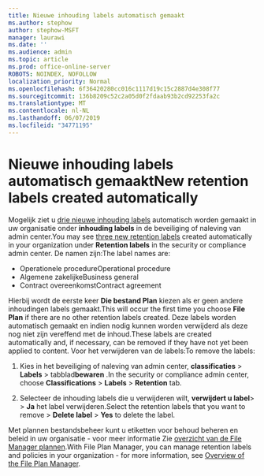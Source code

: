 ```yaml
---
title: Nieuwe inhouding labels automatisch gemaakt
ms.author: stephow
author: stephow-MSFT
manager: laurawi
ms.date: ''
ms.audience: admin
ms.topic: article
ms.prod: office-online-server
ROBOTS: NOINDEX, NOFOLLOW
localization_priority: Normal
ms.openlocfilehash: 6f36420280cc016c1117d19c15c2887d4e308f77
ms.sourcegitcommit: 136b8209c52c2a05d0f2fdaab93b2cd92253fa2c
ms.translationtype: MT
ms.contentlocale: nl-NL
ms.lasthandoff: 06/07/2019
ms.locfileid: "34771195"
---
```

# <a name="new-retention-labels-created-automatically"></a><span data-ttu-id="7cd8a-102">Nieuwe inhouding labels automatisch gemaakt</span><span class="sxs-lookup"><span data-stu-id="7cd8a-102">New retention labels created automatically</span></span>

<span data-ttu-id="7cd8a-103">Mogelijk ziet u [drie nieuwe inhouding labels](https://docs.microsoft.com/office365/securitycompliance/file-plan-manager#default-retention-labels-and-label-policy) automatisch worden gemaakt in uw organisatie onder **inhouding labels** in de beveiliging of naleving van admin center.</span><span class="sxs-lookup"><span data-stu-id="7cd8a-103">You may see [three new retention labels](https://docs.microsoft.com/office365/securitycompliance/file-plan-manager#default-retention-labels-and-label-policy) created automatically in your organization under **Retention labels** in the security or compliance admin center.</span></span> <span data-ttu-id="7cd8a-104">De namen zijn:</span><span class="sxs-lookup"><span data-stu-id="7cd8a-104">The label names are:</span></span>

- <span data-ttu-id="7cd8a-105">Operationele procedure</span><span class="sxs-lookup"><span data-stu-id="7cd8a-105">Operational procedure</span></span>
- <span data-ttu-id="7cd8a-106">Algemene zakelijke</span><span class="sxs-lookup"><span data-stu-id="7cd8a-106">Business general</span></span>
- <span data-ttu-id="7cd8a-107">Contract overeenkomst</span><span class="sxs-lookup"><span data-stu-id="7cd8a-107">Contract agreement</span></span>

<span data-ttu-id="7cd8a-108">Hierbij wordt de eerste keer **Die bestand Plan** kiezen als er geen andere inhoudingen labels gemaakt.</span><span class="sxs-lookup"><span data-stu-id="7cd8a-108">This will occur the first time you choose **File Plan** if there are no other retention labels created.</span></span> <span data-ttu-id="7cd8a-109">Deze labels worden automatisch gemaakt en indien nodig kunnen worden verwijderd als deze nog niet zijn vereffend met de inhoud.</span><span class="sxs-lookup"><span data-stu-id="7cd8a-109">These labels are created automatically and, if necessary, can be removed if they have not yet been applied to content.</span></span> <span data-ttu-id="7cd8a-110">Voor het verwijderen van de labels:</span><span class="sxs-lookup"><span data-stu-id="7cd8a-110">To remove the labels:</span></span>

1. <span data-ttu-id="7cd8a-111">Kies in het beveiliging of naleving van admin center, **classificaties** > **Labels** > tabblad**bewaren** .</span><span class="sxs-lookup"><span data-stu-id="7cd8a-111">In the security or compliance admin center, choose **Classifications** > **Labels** > **Retention** tab.</span></span>

1. <span data-ttu-id="7cd8a-112">Selecteer de inhouding labels die u verwijderen wilt, **verwijdert u label**> > **Ja** het label verwijderen.</span><span class="sxs-lookup"><span data-stu-id="7cd8a-112">Select the retention labels that you want to remove > **Delete label** > **Yes** to delete the label.</span></span>

<span data-ttu-id="7cd8a-113">Met plannen bestandsbeheer kunt u etiketten voor behoud beheren en beleid in uw organisatie - voor meer informatie Zie [overzicht van de File Manager plannen](https://docs.microsoft.com/office365/securitycompliance/file-plan-manager).</span><span class="sxs-lookup"><span data-stu-id="7cd8a-113">With File Plan Manager, you can manage retention labels and policies in your organization - for more information, see [Overview of the File Plan Manager](https://docs.microsoft.com/office365/securitycompliance/file-plan-manager).</span></span>